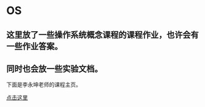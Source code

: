 # OS

## 这里放了一些操作系统概念课程的课程作业，也许会有一些作业答案。

## 同时也会放一些实验文档。

下面是李永坤老师的课程主页。

[点击这里](http://staff.ustc.edu.cn/~ykli/os2024/)
